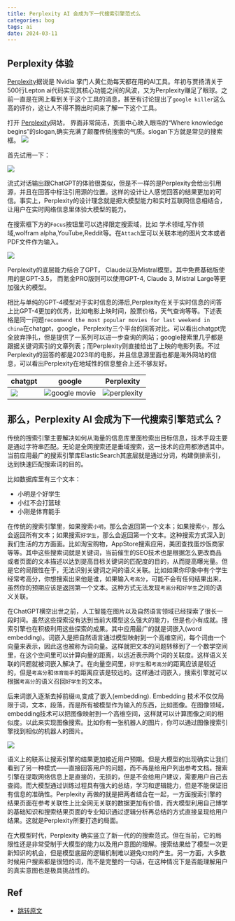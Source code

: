 ```yaml
---
title: Perplexity AI 会成为下一代搜索引擎范式么
categories: bog
tags: ai
date: 2024-03-11
---
```


## Perplexity 体验

[Perplexity](https://www.perplexity.ai/)据说是 Nvidia 掌门人黄仁勋每天都在用的AI工具。年初与贾扬清关于500行Lepton ai代码实现其核心功能之间的风波，又为Perplexity赚足了眼球。之前一直是在网上看到关于这个工具的消息，甚至有讨论提出了`google killer`这么高的评价，这让人不得不腾出时间来了解一下这个工具。

打开 [Perplexity](https://www.perplexity.ai/)网站， 界面非常简洁，页面中心映入眼帘的“Where knowledge begins”的slogan,确实充满了颠覆传统搜索的气质。slogan下方就是常见的搜索框。
![](https://cdn.jsdelivr.net/gh/YeeKal/img_land/blog/24/0320240311145033.png)

首先试用一下：

![](https://cdn.jsdelivr.net/gh/YeeKal/img_land/blog/24/03perplexity_chat.gif)

流式对话输出跟ChatGPT的体验很类似，但是不一样的是Perplexity会给出引用源，并且在回答中标注引用源的位置。这样的设计让人感觉回答的结果更加的可信。事实上，Perplexity的设计理念就是把大模型能力和实时互联网信息相结合，让用户在实时网络信息里体验大模型的能力。

在搜索框下方的`Focus`按钮里可以选择限定搜索域，比如 学术领域,写作领域,wolfram alpha,YouTube,Reddit等。在`Attach`里可以关联本地的图片文本或者PDF文件作为输入。

![](https://cdn.jsdelivr.net/gh/YeeKal/img_land/blog/24/0320240311150430.png)

Perplexity的底层能力结合了GPT， Claude以及Mistral模型。其中免费基础版使用的是GPT-3.5， 而氪金PRO版则可以使用GPT-4, Claude 3, Mistral Large等更加强大的模型。

相比与单纯的GPT-4模型对于实时信息的滞后,Perplexity在关于实时信息的问答上比GPT-4更加的优秀，比如电影上映时间，股票价格，天气查询等等。下述表格是同一问题`recommend the most popular movies for last weekend in china`在chatgpt，google，Perplexity三个平台的回答对比。可以看出chatgpt完全放弃挣扎，但是提供了一系列可以进一步查询的网站；google搜索里几乎都是跟据关键词索引的文章列表；而Perplexity则直接给出了上映的电影列表。不过Perplexity的回答的都是2023年的电影，并且信息源里面也都是海外网站的信息，可以看出Perplexity在地域性的信息整合上还不够友好。

|  chatgpt   |  google   |  Perplexity |
| --- | --- | --- |
|  ![](https://cdn.jsdelivr.net/gh/YeeKal/img_land/blog/24/0320240311151858.png)   |   ![google movie](https://cdn.jsdelivr.net/gh/YeeKal/img_land/blog/24/0320240311151652.png)  |  ![perplexity](https://cdn.jsdelivr.net/gh/YeeKal/img_land/blog/24/0320240311151718.png)   |

## 那么，Perplexity AI 会成为下一代搜索引擎范式么？

传统的搜索引擎主要解决如何从海量的信息库里面检索出目标信息，技术手段主要是通过字符串匹配。无论是全网搜索还是垂域搜索，这一技术的应用都渗透其中。当前应用最广的搜索引擎库ElasticSearch其底层就是通过分词，构建倒排索引，达到快速匹配搜索词的目的。

比如数据库里有三个文本：

- 小明是个好学生
- 小红不会打篮球
- 小刚是体育能手

在传统的搜索引擎里，如果搜索`小明`，那么会返回第一个文本；如果搜索`小`，那么会返回所有文本；如果搜索`好学生`，那么会返回第一个文本。这种搜索方式深入到我们生活的方方面面。比如淘宝购物，AppStore搜索应用，美团查找蛋炒饭商家等等。其中这些搜索词就是关键词，当前催生的SEO技术也是根据怎么更改商品或者页面的文本描述以达到提高目标关键词的匹配度的目的，从而提高曝光量。但是它的局限性在于，无法识别关键词之间的语义关联。比如如果你印象中有个学生经常考高分，你想搜索出来他是谁，如果输入`考高分`，可能不会有任何结果出来，虽然你的预期应该是返回第一个文本。这种方式无法发现`考高分`和`好学生`之间的语义关联。

在ChatGPT横空出世之前，人工智能在图片以及自然语言领域已经探索了很长一段时间。虽然这些探索没有达到当前大模型这么强大的能力，但是也小有成就。搜索引擎也在积极利用这些探索的成果。其中应用最广的就是词嵌入(word embedding)。词嵌入是把自然语言通过模型映射到一个高维空间，每个词由一个向量来表示，因此这也被称为词向量。这样就把文本的问题转移到了一个数学空间里，在这个空间里可以计算向量的距离，以远近表示两个词的关联度。这样语义关联的问题就被词嵌入解决了。在向量空间里，`好学生`和`考高分`的距离应该是较近的，但是`考高分`和`体育能手`的距离应该是较远的。这样通过词嵌入，搜索引擎就可以根据`考高分`的语义召回`好学生`的文本。

后来词嵌入逐渐去掉前缀`词`,变成了嵌入(embedding). Embedding 技术不仅仅局限于词，文本，段落，而是所有被模型作为输入的东西，比如图像。在图像领域，embedding技术可以把图像映射到一个高维空间，这样就可以计算图像之间的相似度。以此来实现图像搜索。比如你有一张机器人的图片，你可以通过图像搜索引擎找到相似的机器人的图片。

![](https://cdn.jsdelivr.net/gh/YeeKal/img_land/blog/24/0320240311162345.png)

语义上的联系让搜索引擎的结果更加接近用户预期。但是大模型的出现确实让我们看到了另一种模式——直接回答用户的问题，而不再是给用户列出参考文档。搜索引擎在提取网络信息上是直接的，无损的，但是不会给用户建议，需要用户自己去查阅。而大模型通过训练过程具有强大的总结，学习和逻辑能力，但是不能保证旧有信息的准确性。Perplexity 再做的就是把两者结合在一起，一方面搜索引擎的结果页面在参考关联性上比全网无关联的数据更加有价值，而大模型利用自己博学的基础知识和搜索结果页面的专业知识通过逻辑分析再总结的方式直接呈现给用户结果。这就是Perplexity所要打造的局面。

在大模型时代，Perplexity 确实竖立了新一代的的搜索范式。但在当前，它的局限性还是非常受制于大模型的能力以及用户意图的理解。搜索结果给了模型一次更新知识的机会，但是模型底层的逻辑机制难以避免`幻觉`的产生。另一方面，大多数时候用户搜索都是很短的词，而不是完整的一句话，在这种情况下是否能理解用户的真实意图也是极具挑战性的。

## Ref

- [跳转原文](https://yeekal.store/notes/blog/20240311_perplexity_ai)

